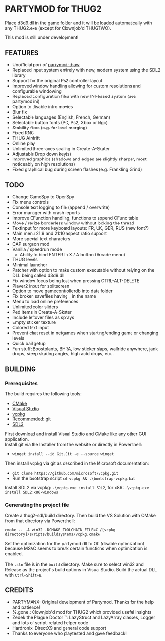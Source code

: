 # PARTYMOD for THUG2

Place d3d9.dll in the game folder and it will be loaded automatically with any THUG2.exe (except for Clownjob'd THUGTWO).<br>

This mod is still under development!

## FEATURES

- Unofficial port of [partymod-thaw](https://github.com/PARTYMANX/partymod-thaw)
- Replaced input system entirely with new, modern system using the SDL2 library
- Support for the original Ps2 controller layout
- Improved window handling allowing for custom resolutions and configurable windowing
- Replaced configuration files with new INI-based system (see partymod.ini)
- Option to disable intro movies
- Blur fix
- Selectable languages (English, French, German)
- Selectable button fonts (PC, Ps2, Xbox or Ngc)
- Stability fixes (e.g. for level merging)
- Fixed RNG
- THUG Airdrift
- Online play
- Unlimited three-axes scaling in Create-A-Skater
- Adjustable Drop down key(s)
- Improved graphics (shadows and edges are slightly sharper, most noticeably on high resolutions)
- Fixed graphical bug during screen flashes (e.g. Frankling Grind)

## TODO

- Change GameSpy to OpenSpy
- Fix menu controls
- Console text logging to file (append / overwrite)
- Error manager with crash reports
- Improve CFunction handling, functions to append CFunc table
- Move / resize borderless window without locking the thread
- Textinput for more keyboard layouts: FR, UK, GER, RUS (new font?)
- Main menu 21:9 and 21:10 aspect ratio support
- More special text characters
- CAP surgeon mod
- Vanilla / speedrun mode
  - Ability to bind ENTER to X / A button (Arcade menu)
- THUG levels
- Minimal launcher
- Patcher with option to make custom executable without relying on the DLL being called d3d9.dll
- Fix window focus being lost when pressing CTRL-ALT-DELETE
- Player2 input for splitscreen
- Option to move gamecontrollerdb into data folder
- Fix broken savefiles having _ in the name
- Menu to load online preferences
- Unlimited color sliders
- Ped items in Create-A-Skater
- Include leftover files as sprays
- Empty sticker texture
- Colored text input
- Prevent chat reset in netgames when starting/ending game or changing levels
- Quick bail getup
- Fun stuff: Boostplants, BHRA, low sticker slaps, wallride anywhere, jank drops, steep skating angles, high acid drops, etc..

## BUILDING

### Prerequisites
The build requires the following tools:
- [CMake](https://cmake.org/)
- [Visual Studio](https://visualstudio.microsoft.com/)
- [vcpkg](https://learn.microsoft.com/en-us/vcpkg/get_started/get-started?pivots=shell-cmd)
- [Recommended: git](https://git-scm.com/download/win)
- [SDL2](https://www.libsdl.org/)

First download and install Visual Studio and CMake like any other GUI application.<br>
Install git via the Installer from the website or directly in Powershell:
- `winget install --id Git.Git -e --source winget`

Then install vcpkg via git as described in the Microsoft documentation:
- `git clone https://github.com/microsoft/vcpkg.git`
- Run the bootstrap script `cd vcpkg && .\bootstrap-vcpkg.bat`

Install SDL2 via vcpkg: `.\vcpkg.exe install SDL2`, for x86: `.\vcpkg.exe install SDL2:x86-windows`

### Generating the project file
Create a thug2-sdl/build directory. Then build the VS Solution with CMake from that directory via Powershell:
```
cmake .. -A win32 -DCMAKE_TOOLCHAIN_FILE=C:/[vcpkg directory]/scripts/buildsystems/vcpkg.cmake
```
Set the optimization for the partymod dll to O0 (disable optimization) because MSVC seems to break certain functions when optimization is enabled.
<br><br>
The `.sln` file is in the `build` directory. Make sure to select win32 and Release as the project's build options in Visual Studio. Build the actual DLL with `Ctrl+Shift+B`.

## CREDITS

- PARTYMANX: Original development of Partymod. Thanks for the help and patience!
- %.gone.: Clownjob'd mod for THUG2 which provided useful insights
- Zedek the Plague Doctor ™: LazyStruct and LazyArray classes, Logger and lots of script-related helper code
- Hardronix: DirectX9 and general code support
- Thanks to everyone who playtested and gave feedback!